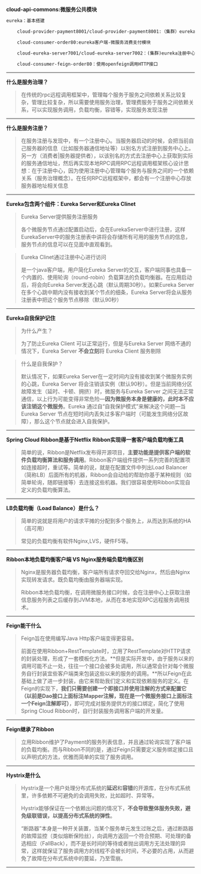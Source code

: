 **cloud-api-commons:微服务公共模块**

```tex
eureka：基本搭建

	cloud-provider-payment8001/cloud-provider-payment8001:（集群）eureka客户端-微服务提供支付模块 

	cloud-consumer-order80:eureka客户端-微服务消费支付模块 

	cloud-eureka-server7001/cloud-eureka-server7002：(集群)eureka注册中心
	
	cloud-consumer-feign-order80：使用openfeign调用HTTP接口
```



------

**什么是服务治理？**

> 在传统的rpc远程调用框架中，管理每个服务于服务之间依赖关系比较复杂，管理比较复杂，所以需要使用服务治理，管理费服务于服务之间依赖关系，可以实现服务调用，负载均衡，容错等，实现服务发现注册

------

**什么是服务注册？**

> 在服务注册与发现中，有一个注册中心。当服务器启动的时候，会把当前自己服务器的信息（比如服务器通信地址等）以别名方式注册到服务中心上。另一方（消费者|服务器提供者），以该别名的方式去注册中心上获取到实际的服务通信地址，然后再实现本地RPC调用RPC远程调用框架核心设计思想：在于注册中心，因为使用注册中心管理每个服务与服务之间的一个依赖关系（服务治理概念）。在任何RPC远程框架中，都会有一个注册中心存放服务器地址相关信息

------

**Eureka包含两个组件：Eureka Server和Eureka Clinet**

> Eureka Server提供服务注册服务
>
> 各个微服务节点通过配置启动后，会在EurekaServer中进行注册，这样EurekaServer中的服务注册表中讲将会存储所有可用的服务节点的信息，服务节点的信息可以在见面中直观看到。

> Eureka Clinet通过注册中心进行访问
>
> 是一个java客户端，用户简化Eureka Server的交互，客户端同事也具备一个内置的、使用轮询（round-robin）负载算法的负载均衡器。在应用启动后，将会向Eureka Server发送心跳（默认周期30秒）。如果Eureka Server在多个心跳中期内没有接收到某个节点的细条，Eureka Server将会从服务注册表中把这个服务节点移除（默认90秒）

------

**Eureka自我保护记住**

> 为什么产生？
>
> 为了防止Eureka Client 可以正常运行，但是与Eureka Server 网络不通的情况下，Eureka Server **不会立刻**将 Eureka Client 服务剔除

> 什么是自我保护？
>
> 默认情况下，如果Eureka Server在一定时间内没有接收到某个微服务实例的心跳，Eureka Server 将会注销该实例（默认90秒）。但是当前网络分区故障发生（延时、卡顿、拥挤）时，微服务与Eureka Server 之间无法正常通信，以上行为可能变得非常危险—**因为微服务本身是健康的，此时本不应该注销这个微服务**。Eureka 通过自“自我保护模式”来解决这个问题—当Eureka Server 节点在短时间内丢失过多客户端时（可能发生网络分区故障），那么这个节点就会进入自我保护。

------

**Spring Cloud Ribbon是基于Netflix Ribbon实现得一套客户端负载均衡工具**

> 简单的说，Ribbon是Netflix发布得开源项目，**主要功能是提供客户端的软件负载均衡算法和服务调用**。Ribbon客户端组件提供一系列完善的配置项如连接超时，重试等。简单的说，就是在配置文件中列出Load Balancer（简称LB）后面所有的机器，Ribbon会自动给的帮助你基于某种规则（如简单轮询，随即链接等）去连接这些机器。我们很容易使用Ribbon实现自定义的负载均衡算法。

------

**LB负载均衡（Load Balance）是什么？**

> 简单的说就是将用户的请求平摊的分配到多个服务上，从而达到系统的HA（高可用）
>
> 常见的负载均衡有软件Nginx,LVS，硬件F5等。

------

**Ribbon本地负载均衡客户端 VS Nginx服务端负载均衡区别**

> Nginx是服务器负载均衡，客户端所有请求夺回交给Nginx，然后由Nginx实现转发请求。既负载均衡由服务器端实现。
>
> Ribbon本地负载均衡，在调用微服务接口时候，会在注册中心上获取注册信息服务列表之后缓存到JVM本地，从而在本地实现RPC远程服务调用技术。

------

**Feign能干什么**

> Feign旨在使用编写Java Http客户端变得更容易。
>
> 前面在使用Ribbon+RestTemplate时，立用了RestTemplate对HTTP请求的封装处理，形成了一套模板化方法。**但是实际开发中，由于服务以来的调用可能不止一处，往往一个接口会被多处调用，所以通常会针对每个微服务自行封装宜些客户端类来包装这些以来的服务的调用。**所以Feign在此基础上做了进一步封装，由它来帮助我们定义和实现依赖服务的定义。在Feign的实现下，**我们只需要创建一个即接口并使用注解的方式来配置它（以前是Dao接口上面标注Mapper注解，现在是一个微服务接口上面标注一个Feign注解即可）**，即可完成对服务提供方的接口绑定，简化了使用Spring Cloud Ribbon时，自行封装服务调用客户端的开发量。

------

**Feign继承了Ribbon**

> 立用Ribbon维护了Payment的服务列表信息，并且通过轮询实现了客户端的负载均衡。而与Ribbon不同的是，通过Feign只需要定义服务绑定接口且以声明式的方法，优雅而简单的实现了服务调用。

------

**Hystrix是什么**

> Hystrix是一个用户处理分布式系统的**延迟**和**容错**的开源库，在分布式系统里，许多依赖不可避免的会调用失败，比如超时、异常等。
>
> Hystrix能够保证在一个依赖出问题的情况下，**不会导致整体服务失败，避免级联错误，以提高分布式系统的弹性**。
>
> “断路器”本身是一种开关装置，当某个服务单元发生过账之后，通过断路器的故障监控（类似熔断保险丝），向调用方返回一个符合预期、可处理的备选相应（FallBack），而不是长时间的等待或者抛出调用方无法处理的异常，这样就保证了服务调用方的线程不会被长时间，不必要的占用，从而避免了故障在分布式系统中的蔓延，乃至雪崩。

------

